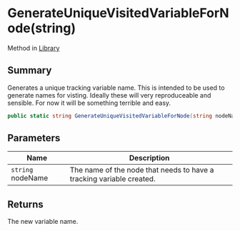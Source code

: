 # GenerateUniqueVisitedVariableForNode(string)

Method in [Library](./)

## Summary

Generates a unique tracking variable name. This is intended to be used to generate names for visting. Ideally these will very reproduceable and sensible. For now it will be something terrible and easy.

```csharp
public static string GenerateUniqueVisitedVariableForNode(string nodeName)
```

## Parameters

| Name              | Description                                                          |
| ----------------- | -------------------------------------------------------------------- |
| `string` nodeName | The name of the node that needs to have a tracking variable created. |

## Returns

The new variable name.
